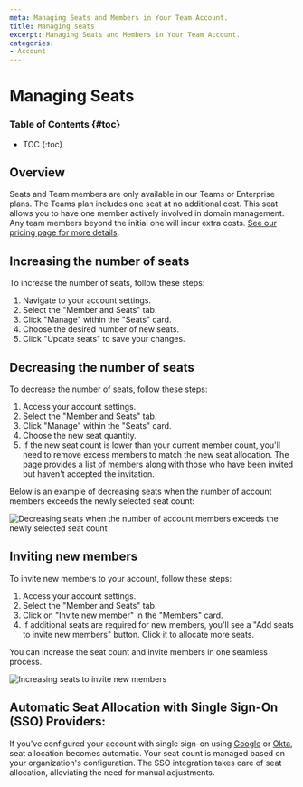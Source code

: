 ```yaml
---
meta: Managing Seats and Members in Your Team Account.
title: Managing seats
excerpt: Managing Seats and Members in Your Team Account.
categories:
- Account
---
```


# Managing Seats

### Table of Contents {#toc}

* TOC
{:toc}

## Overview

Seats and Team members are only available in our Teams or Enterprise plans. The Teams plan includes one seat at no additional cost. This seat allows you to have one member actively involved in domain management. Any team members beyond the initial one will incur extra costs. [See our pricing page for more details](https://dnsimple.com/pricing).

## Increasing the number of seats

To increase the number of seats, follow these steps:

1. Navigate to your account settings.
1. Select the "Member and Seats" tab.
1. Click "Manage" within the "Seats" card.
1. Choose the desired number of new seats.
1. Click "Update seats" to save your changes.

## Decreasing the number of seats

To decrease the number of seats, follow these steps:

1. Access your account settings.
1. Select the "Member and Seats" tab.
1. Click "Manage" within the "Seats" card.
1. Choose the new seat quantity.
1. If the new seat count is lower than your current member count, you'll need to remove excess members to match the new seat allocation. The page provides a list of members along with those who have been invited but haven't accepted the invitation.

Below is an example of decreasing seats when the number of account members exceeds the newly selected seat count:

![Decreasing seats when the number of account members exceeds the newly selected seat count](/files/decreasing-seats.png)

## Inviting new members

To invite new members to your account, follow these steps:

1. Access your account settings.
1. Select the "Member and Seats" tab.
1. Click on "Invite new member" in the "Members" card.
1. If additional seats are required for new members, you'll see a "Add seats to invite new members" button. Click it to allocate more seats.

You can increase the seat count and invite members in one seamless process.

![Increasing seats to invite new members](/files/adding-seats-when-inviting-new-members.png)

## Automatic Seat Allocation with Single Sign-On (SSO) Providers:

If you've configured your account with single sign-on using [Google](/articles/google-identity-provider/) or [Okta](/articles/okta-identity-provider/), seat allocation becomes automatic. Your seat count is managed based on your organization's configuration. The SSO integration takes care of seat allocation, alleviating the need for manual adjustments.
